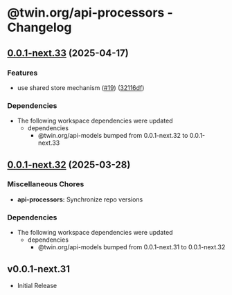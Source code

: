 # @twin.org/api-processors - Changelog

## [0.0.1-next.33](https://github.com/twinfoundation/api/compare/api-processors-v0.0.1-next.32...api-processors-v0.0.1-next.33) (2025-04-17)


### Features

* use shared store mechanism ([#19](https://github.com/twinfoundation/api/issues/19)) ([32116df](https://github.com/twinfoundation/api/commit/32116df3b4380a30137f5056f242a5c99afa2df9))


### Dependencies

* The following workspace dependencies were updated
  * dependencies
    * @twin.org/api-models bumped from 0.0.1-next.32 to 0.0.1-next.33

## [0.0.1-next.32](https://github.com/twinfoundation/api/compare/api-processors-v0.0.1-next.31...api-processors-v0.0.1-next.32) (2025-03-28)


### Miscellaneous Chores

* **api-processors:** Synchronize repo versions


### Dependencies

* The following workspace dependencies were updated
  * dependencies
    * @twin.org/api-models bumped from 0.0.1-next.31 to 0.0.1-next.32

## v0.0.1-next.31

- Initial Release
